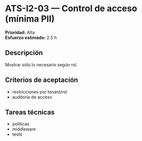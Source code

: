 # ATS-I2-03 — Control de acceso (mínima PII)

**Prioridad:** Alta  
**Esfuerzo estimado:** 2.5 h

## Descripción
Mostrar sólo lo necesario según rol.

## Criterios de aceptación
- restricciones por tenant/rol
- auditoría de acceso

## Tareas técnicas
- políticas
- middleware
- tests

